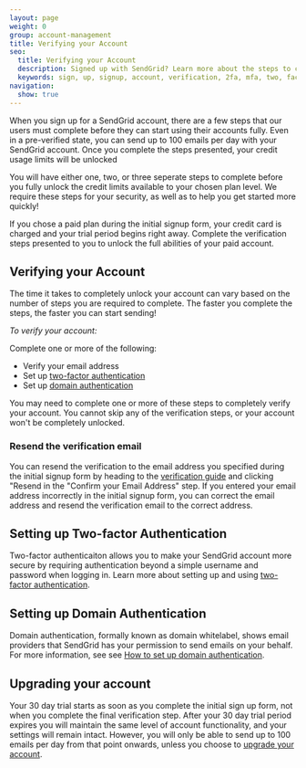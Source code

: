 ```yaml
---
layout: page
weight: 0
group: account-management
title: Verifying your Account
seo:
  title: Verifying your Account
  description: Signed up with SendGrid? Learn more about the steps to complete first...
  keywords: sign, up, signup, account, verification, 2fa, mfa, two, factor, authentication, auth, getting, started, paid, credits, unlock, verify, 100
navigation:
  show: true
---
```


When you sign up for a SendGrid account, there are a few steps that our users must complete before they can start using their accounts fully. Even in a pre-verified state, you can send up to 100 emails per day with your SendGrid account. Once you complete the steps presented, your credit usage limits will be unlocked

You will have either one, two, or three seperate steps to complete before you fully unlock the credit limits available to your chosen plan level. We require these steps for your security, as well as to help you get started more quickly!

<call-out>

 If you chose a paid plan during the initial signup form, your credit card is charged and your trial period begins right away. Complete the verification steps presented to you to unlock the full abilities of your paid account.

</call-out>

## Verifying your Account

The time it takes to completely unlock your account can vary based on the number of steps you are required to complete. The faster you complete the steps, the faster you can start sending!

*To verify your account:*

Complete one or more of the following:

* Verify your email address
* Set up [two-factor authentication]({{root_url}}/ui/account-and-settings/two-factor-authentication/#setting-up-two-factor-authentication)
* Set up [domain authentication]({{root_url}}/ui/account-and-settings/how-to-set-up-domain-authentication/)

You may need to complete one or more of these steps to completely verify your account. You cannot skip any of the verification steps, or your account won't be completely unlocked. 

### Resend the verification email

You can resend the verification to the email address you specified during the initial signup form by heading to the [verification guide](https://app.sendgrid.com/guide) and clicking "Resend in the "Confirm your Email Address" step. If you entered your email address incorrectly in the initial signup form, you can correct the email address and resend the verification email to the correct address.

## Setting up Two-factor Authentication

Two-factor authenticaiton allows you to make your SendGrid account more secure by requiring authentication beyond a simple username and password when logging in. Learn more about setting up and using [two-factor authentication]({{root_url}}/ui/account-and-settings/two-factor-authentication/#setting-up-two-factor-authentication).

## Setting up Domain Authentication

Domain authentication, formally known as domain whitelabel, shows email providers that SendGrid has your permission to send emails on your behalf. For more information, see see [How to set up domain authentication]({{root_url}}/ui/account-and-settings/how-to-set-up-domain-authentication/).

## Upgrading your account

Your 30 day trial starts as soon as you complete the initial sign up form, not when you complete the final verification step. After your 30 day trial period expires you will maintain the same level of account functionality, and your settings will remain intact. However, you will only be able to send up to 100 emails per day from that point onwards, unless you choose to [upgrade your account](https://app.sendgrid.com/settings/billing).
